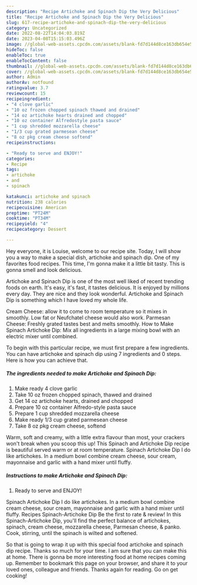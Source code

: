```yaml
---
description: "Recipe Artichoke and Spinach Dip the Very Delicious"
title: "Recipe Artichoke and Spinach Dip the Very Delicious"
slug: 617-recipe-artichoke-and-spinach-dip-the-very-delicious
category: Uncategorized
date: 2022-08-22T14:04:03.819Z
date: 2023-04-08T15:15:03.496Z
image: //global-web-assets.cpcdn.com/assets/blank-fd7d144d8ce163db654e5a02c40b08a2775adb7897d16e4062681dc7e1b2800f.png
hideToc: false
enableToc: true
enableTocContent: false
thumbnail: //global-web-assets.cpcdn.com/assets/blank-fd7d144d8ce163db654e5a02c40b08a2775adb7897d16e4062681dc7e1b2800f.png
cover: //global-web-assets.cpcdn.com/assets/blank-fd7d144d8ce163db654e5a02c40b08a2775adb7897d16e4062681dc7e1b2800f.png
author: Admin
authorAv: notfound
ratingvalue: 3.7
reviewcount: 15
recipeingredient:
- "4 clove garlic"
- "10 oz frozen chopped spinach thawed and drained"
- "14 oz artichoke hearts drained and chopped"
- "10 oz container Alfredostyle pasta sauce"
- "1 cup shredded mozzarella cheese"
- "1/3 cup grated parmesean cheese"
- "8 oz pkg cream cheese softend"
recipeinstructions:

- "Ready to serve and ENJOY!"
categories:
- Recipe
tags:
- artichoke
- and
- spinach

katakunci: artichoke and spinach 
nutrition: 238 calories
recipecuisine: American
preptime: "PT24M"
cooktime: "PT34M"
recipeyield: "4"
recipecategory: Dessert

---
```



Hey everyone, it is Louise, welcome to our recipe site. Today, I will show you a way to make a special dish, artichoke and spinach dip. One of my favorites food recipes. This time, I'm gonna make it a little bit tasty. This is gonna smell and look delicious.

Artichoke and Spinach Dip is one of the most well liked of recent trending foods on earth. It's easy, it's fast, it tastes delicious. It is enjoyed by millions every day. They are nice and they look wonderful. Artichoke and Spinach Dip is something which I have loved my whole life.

Cream Cheese: allow it to come to room temperature so it mixes in smoothly. Low fat or Neufchatel cheese would also work. Parmesan Cheese: Freshly grated tastes best and melts smoothly. How to Make Spinach Artichoke Dip: Mix all ingredients in a large mixing bowl with an electric mixer until combined.


To begin with this particular recipe, we must first prepare a few ingredients. You can have artichoke and spinach dip using 7 ingredients and 0 steps. Here is how you can achieve that.

<!--inarticleads1-->

##### The ingredients needed to make Artichoke and Spinach Dip:

1. Make ready 4 clove garlic
1. Take 10 oz frozen chopped spinach, thawed and drained
1. Get 14 oz artichoke hearts, drained and chopped
1. Prepare 10 oz container Alfredo-style pasta sauce
1. Prepare 1 cup shredded mozzarella cheese
1. Make ready 1/3 cup grated parmesean cheese
1. Take 8 oz pkg cream cheese, softend


Warm, soft and creamy, with a little extra flavour than most, your crackers won&#39;t break when you scoop this up! This Spinach and Artichoke Dip recipe is beautiful served warm or at room temperature. Spinach Artichoke Dip I do like artichokes. In a medium bowl combine cream cheese, sour cream, mayonnaise and garlic with a hand mixer until fluffy. 

<!--inarticleads2-->

##### Instructions to make Artichoke and Spinach Dip:


1. Ready to serve and ENJOY!

Spinach Artichoke Dip I do like artichokes. In a medium bowl combine cream cheese, sour cream, mayonnaise and garlic with a hand mixer until fluffy. Recipes Spinach-Artichoke Dip Be the first to rate &amp; review! In this Spinach-Artichoke Dip, you&#39;ll find the perfect balance of artichokes, spinach, cream cheese, mozzarella cheese, Parmesan cheese, &amp; panko. Cook, stirring, until the spinach is wilted and softened. 

So that is going to wrap it up with this special food artichoke and spinach dip recipe. Thanks so much for your time. I am sure that you can make this at home. There is gonna be more interesting food at home recipes coming up. Remember to bookmark this page on your browser, and share it to your loved ones, colleague and friends. Thanks again for reading. Go on get cooking!
